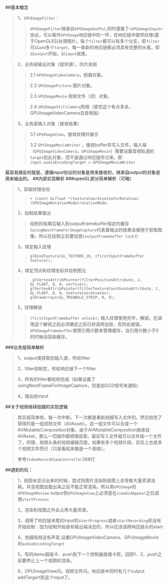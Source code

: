 ##基本概念
>1，`GPUImageFilter`：
>>`GPUImageFilter`继承自`GPUImageOutPut`,同时遵循了`<GPUImageInput>`协议，可以看作`GPUImage`响应链中的一环，在响应链中提供纹理(基于OpenGLES)处理图片。每个`filter`都可以有多个分支，即`filter`可以`add`多个`target`，每一条新的响应链都必须具有完整的头尾，即以`output`开始，以`input`收尾。


>2，业务层输出对象（提供源），四大金刚
>
>>2.1 `GPUImageVideoCamera`，拍摄对象。
>>
>>2.2 `GPUImagePicture` 图片对象。
>>
>>2.3 `GPUImageMovie` 视频文件（流）对象。
>>
>>2.4 `GPUImageStillCamera`照相（感觉这个有点多余，GPUImageVideoCamera去音频版）


>3，业务层输入对象（接收结果）
>>
>>3.1 `GPUImageView`，接收纹理并展示
>>
>>3.2 `GPUImageMovieWriter` ，接收buffer并写入文件，输入端（`GPUImageVideoCamera`，`GPUImageMovie`）需要设置音频轨道的`target`到此对象，而不是通过响应链传过来。即`input.audioEncodingTarget = GPUImageMovieWriter`


最容易搞反的就是，遵循input协议的对象是用来接收的，继承自output的对象是用来输出的。
##内部实现解析
###openGL部分简单解析（可略）
>1，获取纹理坐标
>>`+ (const GLfloat *)textureCoordinatesForRotation:(GPUImageRotationMode)rotationMode;`
>
>2，绘制结果输出
>> 绘制的结果后输入到outputframebuffer指定的缓存(`usingNextFrameForImageCapture`代表着输出的结果会被用于获取图像，所以在绘制之前要加锁`[outputFramebuffer lock]`)
>
>3，绑定输入纹理
>>`glBindTexture(GL_TEXTURE_2D, [firstInputFramebuffer texture]);`
>
>4，绑定顶点和纹理坐标并绘制图元
>>` glVertexAttribPointer(filterPositionAttribute, 2, GL_FLOAT, 0, 0, vertices);`
>>`glVertexAttribPointer(filterTextureCoordinateAttribute, 2, GL_FLOAT, 0, 0, textureCoordinates);`
>>`glDrawArrays(GL_TRIANGLE_STRIP, 0, 4);`
>
>5，纹理解锁
>>`[firstInputFramebuffer unlock];` 输入纹理使用完毕，解锁。在调用这个解锁之前必须确定之前已经调用加锁，否则会报错。
`GPUImageFramebuffer`使用引用计数来管理缓存，当引用计数小于0的时候会回收缓存。


###业务层简单解析
>1，output类获取到输入源，传给filter
>
>2，filter绘制完，传给响应链下一个filter
>
>3，所有的filter都绘制完成（如果设置了usingNextFrameForImageCapture，则是由GCD信号来通知）
>
>4，输出给input
    

##关于视频继续拍摄的实现逻辑
>其实超简单啦，每一次中断，下一次都是重新拍摄写入文件的。然后拍完了获得的是一组视频文件（AVAsset）。这一组文件可以合成一个AVMutableComposition对象，由于AVMutableComposition继承自AVAsset，那么一切操作都顺理成章。最后写入文件就可以合并成一个文件了。同理，视频头条的视频编辑页面，如果有多个视频片段，实际上也是多个视频文件而已（只是看起来像是一个视频）。
>
>参考`VideoRecordViewController`268行


















##遇到的坑：

>1，视图未显示出来的时候，尝试将图片渲染到视图上会导致大量资源消耗。并且视图加载出来之后不能正常渲染。所以用`GPUImage`的`GPUImageMoview` output到`GPUImageView`上必须是在`viewDidAppear`之后调用`startProcess`
>
>2，渲染到视图之外会占用大量资源。
>
>3，调用了响应链末尾的input的`startProgress`或者`startRecording`却没有开始绘制：因为绘制开始是有输出端决定的，所以应该调用响应链头的start 
>
>4，拍摄视频没有声音,设置GPUImageVideoCamera、GPUImageMovie的`audioEncodingTarget`
>
>5，写的demo超级卡、push到下一个控制器直接卡死，回顾1、2，push之前要停止上一个视图的渲染。
>
>6，GPUImageView闪，视频文件闪。响应链中同时有几个output addTargert到这个input了。


